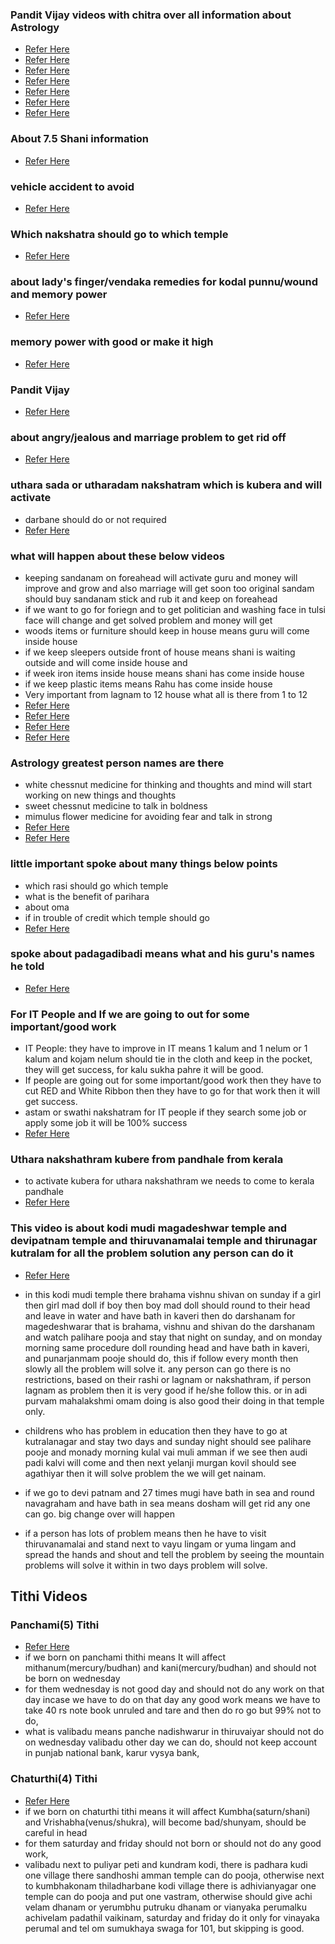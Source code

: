 ### Pandit Vijay videos with chitra over all information about Astrology
* [Refer Here](https://www.youtube.com/watch?v=l37P9Sl9sCg)
* [Refer Here](https://www.youtube.com/watch?v=OKA7dTxbLRQ)
* [Refer Here](https://www.youtube.com/watch?v=cadSiVToKa0)
* [Refer Here](https://www.youtube.com/watch?v=_eibW3B2WVw)
* [Refer Here](https://www.youtube.com/watch?v=9Jk9dTQ2pwE)
* [Refer Here](https://www.youtube.com/watch?v=9xUIsrNdXCs)
* [Refer Here](https://www.youtube.com/watch?v=BOhAqmOZK9I)


### About 7.5 Shani information
* [Refer Here](https://www.youtube.com/shorts/uPekcy1d3Pg)


### vehicle accident to avoid 
* [Refer Here](https://www.youtube.com/shorts/domTed4HkiQ)

### Which nakshatra should go to which temple 
* [Refer Here](https://www.youtube.com/watch?v=2tz_EiDalKk)

###  about lady's finger/vendaka remedies for kodal punnu/wound and memory power 
* [Refer Here](https://www.youtube.com/watch?v=4IrX3oucZxo)

### memory power with good or make it high 
* [Refer Here](https://www.youtube.com/watch?v=LgV2c0bg7CA)


### Pandit Vijay 
* [Refer Here](https://www.youtube.com/watch?v=AAjh5J2eczw) 

### about angry/jealous  and marriage problem to get rid off
* [Refer Here](https://www.youtube.com/watch?v=CqUhJZqbfx8) 

### uthara sada or utharadam nakshatram which is kubera and will activate 
* darbane should do or not required 
* [Refer Here](https://www.youtube.com/watch?v=Ip4xBwVi4wU)

### what will happen about these below videos 
* keeping sandanam on foreahead will activate guru and money will improve and grow and also marriage will get soon too original sandam should buy sandanam stick and rub it and keep on foreahead 
* if we want to go for foriegn and to get politician and washing face in tulsi face will change and get solved problem and money will get 
* woods items or furniture should keep in house means guru will come inside house 
* if we keep sleepers outside front of house means shani is waiting outside and will come inside house and 
* if week iron items inside house means shani has come inside house 
* if we keep plastic items means Rahu has come inside house  
* Very important from lagnam to 12 house what all is there from 1 to 12 
* [Refer Here](https://www.youtube.com/watch?v=Dd7SPQAqmD4) 
* [Refer Here](https://youtu.be/GoZHaMJgJb8?si=I0dIJz0znYHQb9km)
* [Refer Here](https://www.youtube.com/watch?v=3PALbXrukoQ)
* [Refer Here](https://www.youtube.com/shorts/_4_QBPh49-4)



### Astrology greatest person names are there
* white chessnut medicine for thinking and thoughts and mind will start working on new things and thoughts
* sweet chessnut medicine to talk in boldness 
* mimulus flower medicine for avoiding fear and talk in strong 
* [Refer Here](https://www.youtube.com/watch?v=J027wMzgljU)
* [Refer Here](https://www.youtube.com/watch?v=BqIf9dV1mCo)

### little important spoke about many things below points
* which rasi should go which temple
* what is the benefit of parihara
* about oma
* if in trouble of credit which temple should go
* [Refer Here](https://www.youtube.com/watch?v=swVl-lVwOD0)


### spoke about padagadibadi means what and his guru's names he told 
* [Refer Here](https://www.youtube.com/watch?v=TNYClgnpAt0)

### For IT People and If we are going to out for some important/good work
* IT People: they have to improve in IT means 1 kalum and 1 nelum or 1 kalum and kojam nelum should tie in the cloth and keep in the pocket, they will get success, for kalu sukha pahre it will be good. 
* If people are going out for some important/good work then they have to cut RED and White Ribbon then they have to go for that work then it will get success.
* astam or swathi nakshatram for IT people if they search some job or apply some job it will be 100% success
* [Refer Here](https://www.youtube.com/watch?v=rsfVAIan_po) 


### Uthara nakshathram kubere from pandhale from kerala
* to activate kubera for uthara nakshathram we needs to come to kerala pandhale 
* [Refer Here](https://www.youtube.com/shorts/uUIrvzM3t0k)


### This video is about kodi mudi magadeshwar temple and devipatnam temple and thiruvanamalai temple and thirunagar kutralam for all the problem solution any person can do it
* [Refer Here](https://www.youtube.com/watch?v=pm_ULtjrjHQ)

* in this kodi mudi temple there brahama vishnu shivan on sunday if a girl then girl mad doll if boy then boy mad doll should round to their head and leave in water and have bath in kaveri then do darshanam for magedeshwarar that is brahama, vishnu and shivan do the darshanam and watch palihare pooja and stay that night on sunday, and on monday morning same procedure doll rounding head and have bath in kaveri, and punarjanmam pooje should do, this if follow every month then slowly all the problem will solve it. any person can go there is no restrictions, based on their rashi or lagnam or nakshathram, if person lagnam as problem then it is very good if he/she follow this. or in adi purvam mahalakshmi omam doing is also good their doing in that temple only. 

* childrens who has problem in education then they have to go at kutralanagar and stay two days and sunday night should see palihare pooje and monady morning kulal vai muli amman if we see then audi padi kalvi will come and then next yelanji murgan kovil should see agathiyar then it will solve problem the we will get nainam. 

* if we go to devi patnam and 27 times mugi have bath in sea and round navagraham and have bath in sea means dosham will get rid any one can go. big change over will happen 

* if a person has lots of problem means then he have to visit thiruvanamalai and stand next to vayu lingam or yuma lingam and spread the hands and shout and tell the problem by seeing the mountain problems will solve it within in two days problem will solve.


Tithi Videos
------------

### Panchami(5) Tithi 
* [Refer Here](https://www.youtube.com/watch?v=MKv5sSn7Rqc)
* if we born on panchami thithi means It will affect mithanum(mercury/budhan) and kani(mercury/budhan) and should not be born on wednesday
* for them wednesday is not good day and should not do any work on that day incase we have to do on that day any good work means we have to take 40 rs note book unruled and tare and then do ro go but 99% not to do, 
* what is valibadu means panche nadishwarur in thiruvaiyar should not do on wednesday valibadu other day we can do, should not keep account in punjab national bank, karur vysya bank, 

### Chaturthi(4) Tithi 
* [Refer Here](https://www.youtube.com/watch?v=O6lrYnPpApk)
* if we born on chaturthi tithi means it will affect Kumbha(saturn/shani) and Vrishabha(venus/shukra), will become bad/shunyam, should be careful in head
* for them  saturday and friday should not born or should not do any good work, 
* valibadu next to puliyar peti and kundram kodi, there is padhara kudi one village there sandhoshi amman temple can do pooja, otherwise next to kumbhakonam thiladharbane kodi village there is adhivianyagar one temple can do pooja and put one vastram, otherwise should give achi velam dhanam or yerumbhu putruku dhanam or vianyaka perumalku achivelam padathil vaikinam, saturday and friday do it only for vinayaka perumal and tel om sumukhaya swaga for 101, but skipping is good.




